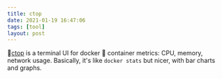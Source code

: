 ```yaml
---
title: ctop
date: 2021-01-19 16:47:06
tags: [tool]
layout: post
---
```


🔧[ctop](https://github.com/bcicen/ctop) is a terminal UI for docker 🐳 container metrics: CPU, memory, network usage. Basically, it's like `docker stats` but nicer, with bar charts and graphs.
